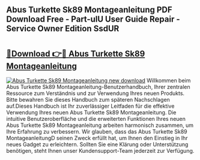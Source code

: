 ## Abus Turkette Sk89 Montageanleitung PDF Download Free - Part-ulU User Guide Repair - Service Owner Edition SsdUR

# <h2><a href="http://df8tja.blite.top/?on=Abus+Turkette+Sk89+Montageanleitung">🔗Download 👉🔴 Abus Turkette Sk89 Montageanleitung</a></h2>

[![Abus Turkette Sk89 Montageanleitung new download](https://i.imgur.com/lujVjoI.png)](http://df8tja.blite.top/?on=Abus+Turkette+Sk89+Montageanleitung)
Willkommen beim Abus Turkette Sk89 Montageanleitung-Benutzerhandbuch, Ihrer zentralen Ressource zum Verständnis und zur Verwendung Ihres neuen Produkts. Bitte bewahren Sie dieses Handbuch zum späteren Nachschlagen auf.Dieses Handbuch ist Ihr zuverlässiger Leitfaden für die effektive Verwendung Ihres neuen Abus Turkette Sk89 Montageanleitung. Die intuitive Benutzeroberfläche und die erweiterten Funktionen Ihres neuen Abus Turkette Sk89 Montageanleitung arbeiten harmonisch zusammen, um Ihre Erfahrung zu verbessern. Wir glauben, dass das Abus Turkette Sk89 MontageanleitungD seinen Zweck erfüllt hat, um Ihnen den Einstieg in Ihr neues Gadget zu erleichtern. Sollten Sie eine Klärung oder Unterstützung benötigen, steht Ihnen unser Kundensupport-Team jederzeit zur Verfügung.
